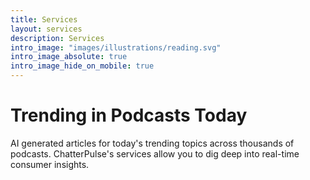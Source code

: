 ```yaml
---
title: Services
layout: services
description: Services
intro_image: "images/illustrations/reading.svg"
intro_image_absolute: true
intro_image_hide_on_mobile: true
---
```


# Trending in Podcasts Today

AI generated articles for today's trending topics across thousands of podcasts. ChatterPulse's services allow you to dig deep into real-time consumer insights.
